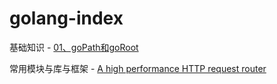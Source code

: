 # golang-index




基础知识
    - [01、goPath和goRoot](./19年/07月/01、goPath和goRoot/01、goPath和goRoot.md)
    
    
    
    
常用模块与库与框架
    - [A high performance HTTP request router](https://github.com/julienschmidt/httprouter)